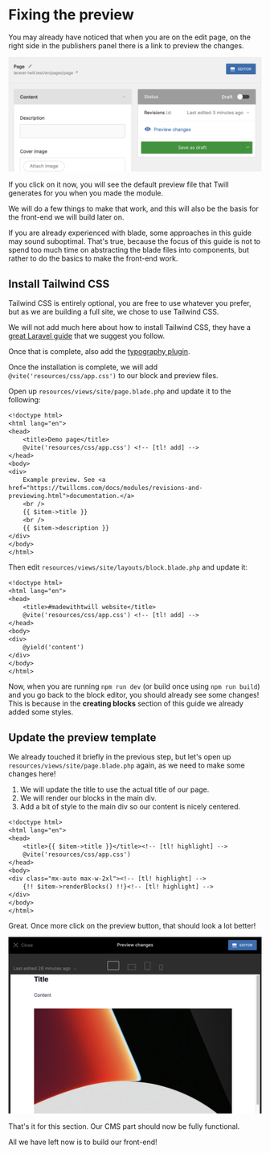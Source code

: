 # Fixing the preview

You may already have noticed that when you are on the edit page, on the right side in the publishers panel there is a
link to preview the changes.

![Twill publisher panel](./assets/publisher-panel.png)

If you click on it now, you will see the default preview file that Twill generates for you when you made the module.

We will do a few things to make that work, and this will also be the basis for the front-end we will build later on.

If you are already experienced with blade, some approaches in this guide may sound suboptimal. That's true, because the
focus of this guide is not to spend too much time on abstracting the blade files into components, but rather to do the
basics to make the front-end work.

## Install Tailwind CSS

Tailwind CSS is entirely optional, you are free to use whatever you prefer, but as we are building a full site, we chose
to use Tailwind CSS.

We will not add much here about how to install Tailwind CSS, they have a 
[great Laravel guide](https://tailwindcss.com/docs/guides/laravel) that we suggest you follow.

Once that is complete, also add the [typography plugin](https://tailwindcss.com/docs/typography-plugin).

Once the installation is complete, we will add `@vite('resources/css/app.css')` to our block and preview files.

Open up `resources/views/site/page.blade.php` and update it to the following:

```blade
<!doctype html>
<html lang="en">
<head>
    <title>Demo page</title>
    @vite('resources/css/app.css') <!-- [tl! add] -->
</head>
<body>
<div>
    Example preview. See <a href="https://twillcms.com/docs/modules/revisions-and-previewing.html">documentation.</a>
    <br />
    {{ $item->title }}
    <br />
    {{ $item->description }}
</div>
</body>
</html>
```

Then edit `resources/views/site/layouts/block.blade.php` and update it:

```blade
<!doctype html>
<html lang="en">
<head>
    <title>#madewithtwill website</title>
    @vite('resources/css/app.css') <!-- [tl! add] -->
</head>
<body>
<div>
    @yield('content')
</div>
</body>
</html>
```

Now, when you are running `npm run dev` (or build once using `npm run build`) and you go back to the block editor, you
should already see some changes! This is because in the **creating blocks** section of this guide we already added
some styles.

## Update the preview template

We already touched it briefly in the previous step, but let's open up `resources/views/site/page.blade.php` again, as we
need to make some changes here!

1. We will update the title to use the actual title of our page.
2. We will render our blocks in the main div.
3. Add a bit of style to the main div so our content is nicely centered.

```blade
<!doctype html>
<html lang="en">
<head>
    <title>{{ $item->title }}</title><!-- [tl! highlight] -->
    @vite('resources/css/app.css')
</head>
<body>
<div class="mx-auto max-w-2xl"><!-- [tl! highlight] -->
    {!! $item->renderBlocks() !!}<!-- [tl! highlight] -->
</div>
</body>
</html>
```

Great. Once more click on the preview button, that should look a lot better!

![Twill page module preview](./assets/preview-example.png)

That's it for this section. Our CMS part should now be fully functional.

All we have left now is to build our front-end!


